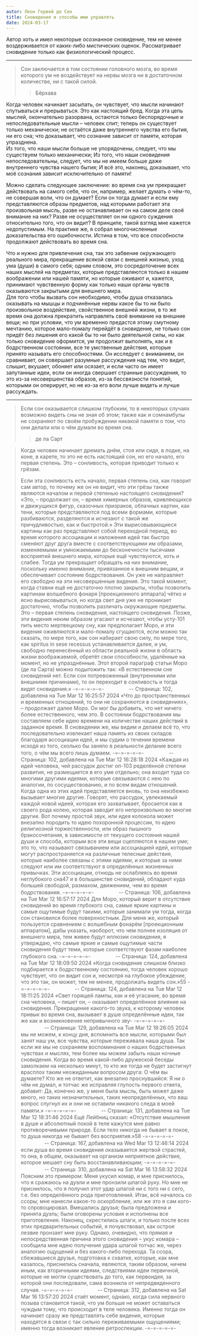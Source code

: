 ```yaml
---
autor: Леон Гервей де Сен
title: Сновидения и способы ими управлять
date: 2024-03-17
---
```

Автор хоть и имел некоторые осознанное сновидение, тем не менее воздерживается от каких-либо мистических оценок. Рассматривает сновидение только как физиологический процесс.

---

>Сон заключается в том состоянии головного мозга, во время которого ум не воздействует на нервы мозга ни в достаточном количестве, ни с такой силой.
>>Бёрхава

Когда человек начинает засыпать, он чувствует, что мысли начинают спутываться и прерываться. Это как настоящий бред. Когда эта цепь мыслей, окончательно разорвана, остаются только беспорядочные и непоследовательные мысли – человек спит; теперь он существует только механически; не остаётся даже внутреннего чувства его бытия, ни его сна; что доказывает, что сознание зависит от памяти, которая упразднена.  
Из того, что наши мысли больше не упорядочены, следует, что мы существуем только механически; Из того, что наши сновидения непоследовательны, следует, что мы не имеем больше даже внутреннего чувства нашего бытия; И всё это, наконец, доказывает, что моё сознания зависит исключительно от памяти!

Можно сделать следующее заключение: во время сна ум прекращает действовать на самого себя, что он, например, желает думать о чём-то, не совершая воли, что он думает? Если он тогда думает и если ему представляются образы предметов, над которыми работает эта произвольная мысль, разве не останавливает он на самом деле своё внимание на них? Разве не осуществляет он ни одного суждения относительно того, что он видит? В принципе, такой взгляд мне кажется недопустимым. На практике же, я собрал многочисленные доказательства его ошибочности. Истина в том, что все способности продолжают действовать во время сна.

Что и нужно для привлечения сна, так это забвение окружающего реального мира, прекращение всякой связи с внешней жизнью, уход ума (души) в самого себя; одним словом, это сосредоточение всех наших мыслей на предметах, которые представляются только в нашем воображении или нашей памяти, но которые оживают и, кажется, принимают чувственную форму как только наши органы чувств оказываются закрытыми для внешнего мира.  
Для того чтобы вызвать сон необходимо, чтобы душа отказалась оказывать на мышцы и подчинённые нервы какое бы то ни было произвольное воздействие, свойственное внешней жизни, в то же время она должна прекратить направлять своё внимание на внешние вещи; но при условии, что ум временно предастся этому смутному мечтанию, которое мало-помалу перейдёт в сновидение, не только сон придёт без лишения его какой бы то ни было деятельной силы, но как только сновидение оформится, ум продолжит выполнять, как и в бодрственном состоянии, все те умственные действия, которые принято называть его способностями. Он исследует с вниманием, он сравнивает, он совершает разумные рассуждения над тем, что видит, слышит, вкушает, обоняет или осязает, и если часто он имеет запутанные идеи, если он иногда свершает странные рассуждения, то это из-за несовершенства образов, из-за бессвязности понятий, которыми он оперирует, но не из-за его воли лучше видеть и лучше рассуждать.

---

>Если сон оказывается слишком глубоким, то в некоторых случаях возможно видеть сны не зная об этом; также как и сомнамбулы не сохраняют по своём пробуждении никакой памяти о том, что они делали или о чём думали во время сна.
> > де ла Сарт

>Когда человек начинает дремать днём, стоя или сидя, в лодке, на коне, в карете, то это не есть настоящий сон, но его начало, его первая степень. Это – сонливость, которая приводит только к грёзам.
>
>Если эта сонливость есть начало, первая степень сна, как говорит сам автор, то почему же он не видит, что эти грёзы также являются началом и первой степенью настоящего сновидения? «Это, – продолжает он, – время химерных образов, кривляющихся и движущихся фигур, сказочных призраков, облачных картин, как тени, которые представляются под всеми формами, которые разбиваются, разделяются и исчезают с такой же причудливостью, как и быстротой.» Эти вырисовывающиеся картины как раз представляют собой переходной период, во время которого ассоциации и наложения идей так быстро сменяют друг друга вместе с соответствующими им образами, изменяемыми и умножаемыми до бесконечности тысячами восприятий внешнего мира, которые ещё чувствуются, хоть и слабее. Тогда ум прекращает обращать на них внимание, поскольку именно внимание, привязанное к внешним вещам, и обеспечивает состояние бодрствования. Он уже не направляет его свободно на эти несовершенные видения. Это такой момент, когда ставни ещё не достаточно плотно закрыты, чтобы позволить картинам волшебного фонаря [проекционного аппарата] чётко и ясно вырисовываться, но когда свет дня уже не проникает достаточно, чтобы позволить различать окружающие предметы. Это – первая степень сновидения, настоящего сновидения. Позже, эти видения неким образом угасают и исчезают, чтобы усту-101 пить место мертвецкому сну, как предполагает Моро, и эти видения оживляются и мало-помалу сгущаются, если можно так сказать, по мере того, как сон набирает свою силу, по мере того, как spiritus in sese recessus устанавливается далее, и ум, свободно перенесённый из области реальной жизни в область жизни воображаемой, обретёт свои способности, удалённые на момент, но не упразднённые. Этот второй параграф статьи Моро (де ла Сарта) можно подытожить так: «В естественном сне сновидений нет. Если сон потревоженный (внутренними или внешними причинами), то он переходит в сонливость и тогда видят сновидения.»
-=-=-=-=-=-
　
　
　　-- Страница: 102, добавлена на Tue Mar 12 16:25:57 2024
«Что до пространственных и временных отношений, то они не сохраняются в сновидениях», – продолжает далее Моро. Он мог бы добавить, что нет ничего более естественного, чем это. В состоянии бодрствования мы составляем себе идею времени на количестве наших действий в заданное время. В сновидении же, мы видим и делаем всё то, что последовательно извлекает наша память из своих складов благодаря ассоциации идей, и мы судим о течении времени исходя из того, сколько бы заняло в реальности делание всего того, о чём мы всего лишь думаем.
-=-=-=-=-=-
　
　
　　-- Страница: 102, добавлена на Tue Mar 12 16:28:18 2024
«Каждая из идей человека, чей рассудок достиг оп-103 ределённой степени развития, не размещается в его уме отдельно; она входит туда со многими другими идеями, которые связываются с нею по аналогии, по сосуществованию, и по всем видам отношений. Когда одна из этих идей представляется вновь, то она неизбежно вызывает многие другие. Говорят, что рассудок, увлекаемый каждой новой идеей, которая его захватывает, бросается как в своего рода колею, которая заводит его непроизвольно во многие другие. Вот почему простой звук, или идея колокола может внезапно породить то идею похоронной процессии, то идею религиозной торжественности, или образ пышного бракосочетания, в зависимости от текущего состояния нашей души и способа, которым все эти вещи сцепляются в нашем уме; это то, что называют связыванием или ассоциацией идей, которые могут распространяется на различные телесные действия, которые наиболее связаны с этими идеями, и которые за ними следуют или им соответствуют в определённых жизненных привычках. Эти ассоциации, отнюдь не ослабляясь во время неглубокого сна47 и в большинстве сновидений, обладают куда большей свободой, размахом, движением, чем во время бодрствования.
-=-=-=-=-=-
　
　
　　-- Страница: 106, добавлена на Tue Mar 12 16:57:17 2024
Для Моро, который верит в отсутствие сновидений во время глубокого сна, самые яркие картины и самые ощутимые будут такими, которые занимали ум тогда, когда сон становился более поверхностным. Для меня же, который пользуется сравнением с волшебным фонарём [проекционным аппаратом], дабы указать, наоборот, что чем полнее изоляция от внешнего мира, тем живее будут иллюзии сновидения, я утверждаю, что самые яркие и самые ощутимые части сновидения будут теми, которые соответствуют фазам наиболее глубокого сна.
-=-=-=-=-=-
　
　
　　-- Страница: 124, добавлена на Tue Mar 12 18:09:50 2024
«Когда сновидение слишком близко подбирается к бодрственному состоянию, тогда человек хорошо чувствует, что он видит сон и, несмотря на глубокое убеждение, что это так, он может, тем не менее, продолжать видеть сон.»55
-=-=-=-=-=-
　
　
　　-- Страница: 124, добавлена на Tue Mar 12 18:11:25 2024
«Свет горящей лампы, как и её угасание, во время сна человека, – пишет он, – оказывает определённое влияние на сновидения. Прекращение какого-то звука, к которому человек привык во время сна, вызывает в душе определённые идеи, так же как и возникновение непривычного зву-
-=-=-=-=-=-
　
　
　　-- Страница: 129, добавлена на Tue Mar 12 18:26:05 2024
мы не можем, к концу дня, вспомнить все мысли, которыми был занят наш ум, все чувства, которые переживала наша душа. Так если же мы не сохраняем воспоминания о наших бодрственных чувствах и мыслях, тем более мы можем забыть наши ночные сновидения. Когда во время какой-либо дружеской беседы замолкаем на несколько минут, то кто же тогда не будет застигнут врасплох таким неожиданным вопросом друга: О чём вы думаете? Кто же не ответит, как внезапно проснувшийся: Я ни о чём не думал, и тотчас же исправляя глупость первого ответа, добавит: Да, конечно же, у меня была мысль, быть может даже много, но таких незначительных, таких неопределённых, что ваш вопрос спугнул их и они не оставили никакого следа в моей памяти.»
-=-=-=-=-=-
　
　
　　-- Страница: 131, добавлена на Tue Mar 12 18:31:46 2024
Ещё Лейбниц сказал: «Отсутствие мышления в душе и абсолютный покой в теле кажутся мне равно противоречивыми природе. Если тело никогда не бывает в покое, то душа никогда не бывает без восприятия.»58
-=-=-=-=-=-
　
　
　　-- Страница: 167, добавлена на Wed Mar 13 12:46:14 2024
если душа во время сновидения оказывается жертвой страстей, то она, в общем, оказывает на организм неприятное действие, которое мешает сну быть восстанавливающим;
-=-=-=-=-=-
　
　
　　-- Страница: 310, добавлена на Sat Mar 16 13:58:32 2024
Поясним это примером: Меня укусил комар, и мне приснилось, что я сражаюсь на дуэли и мне пронзили шпагой руку. Но мне не приснилось, что я получил этот удар шпагой ни с того ни с сего, т.е. без определённого рода приготовлений. Итак, всё началось со ссоры; мне нанесли какое-то оскорбление, или же это я сам кого-то спровоцировал. Вмешались друзья; была предложена и принята дуэль; были оговорены условия и исполнены все приготовления. Наконец, скрестились шпаги, и только после всех этих предварительных событий, я почувствовал, как острое лезвие пронзает мне руку. Однако, очевидно, что прямая и непосредственная причина этого сновидения – укус комара – сообщила мне идею получения удара шпагой тотчас же, через аналогию ощущений и без какого-либо перехода. Та ссора, сбежавшиеся друзья, подготовка к схватке, которые, как мне казалось, приснились сначала, являются, таким образом, ничем иным, как вторичными идеями, следствиями идеи первичной, которые не могли существовать до того, как первоидея, за которой они последовали, сама возникла от непредвиденного случая.
-=-=-=-=-=-
　
　
　　-- Страница: 312, добавлена на Sat Mar 16 13:57:20 2024
стаёт момент, однако, когда сила нервного позыва становится такой, что ум больше не может оставаться чуждым тому, что происходит в теле человека. Именно тогда он начинает сразу же представлять себе видения, которые находятся в связи с так сильно переживаемыми ощущениями; именно тогда возникает явление ретроспекции.
-=-=-=-=-=-

